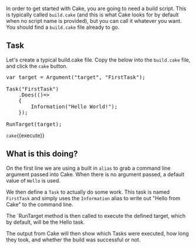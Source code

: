 In order to get started with Cake, you are going to need a build script.  This is typically called `build.cake` (and this is what Cake looks for by default when no script name is provided), but you can call it whatever you want.  You should find a `build.cake` file already to go.

## Task

Let's create a typical build.cake file.  Copy the below into the `build.cake` file, and click the `cake` button.

<pre class="file" data-filename="build.cake" data-target="replace">var target = Argument("target", "FirstTask");

Task("FirstTask")
    .Does(()=>
    {
        Information("Hello World!");
    });

RunTarget(target);
</pre>

`cake`{{execute}}

## What is this doing?

On the first line we are using a built in `alias` to grab a command line argument passed into Cake.  When there is no argument passed, a default value of `Hello` is used.

We then define a `Task` to actually do some work.  This task is named `FirstTask` and simply uses the `Information` alias to write out "Hello from Cake" to the command line.

The `RunTarget method is then called to execute the defined target, which by default, will be the Hello task.

The output from Cake will then show which Tasks were executed, how long they took, and whether the build was successful or not.
